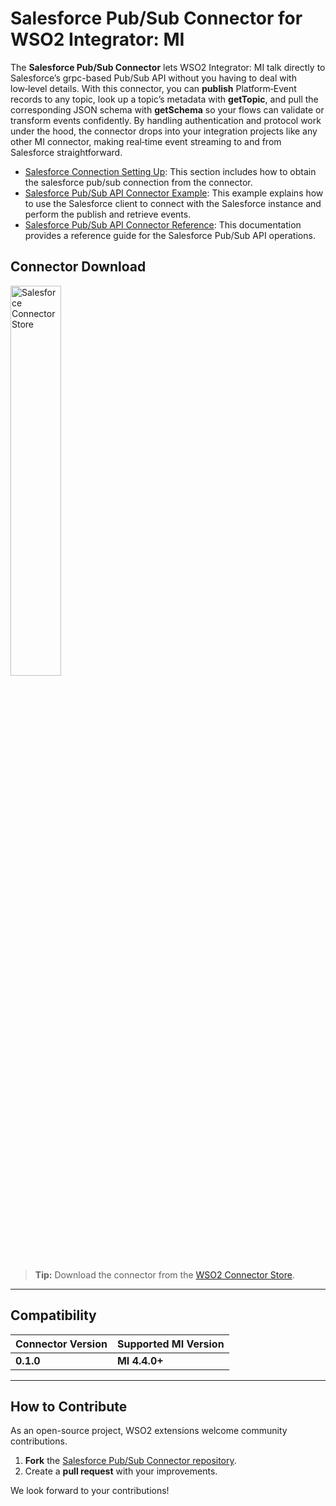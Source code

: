# Salesforce Pub/Sub Connector for WSO2 Integrator: MI


The **Salesforce Pub/Sub Connector** lets WSO2 Integrator: MI talk directly to Salesforce’s grpc-based Pub/Sub API without you having to deal with low‑level details. With this connector, you can **publish** Platform‑Event records to any topic, look up a topic’s metadata with **getTopic**, and pull the corresponding JSON schema with **getSchema** so your flows can validate or transform events confidently. By handling authentication and protocol work under the hood, the connector drops into your integration projects like any other MI connector, making real‑time event streaming to and from Salesforce straightforward.

* [Salesforce Connection Setting Up]({{base_path}}/reference/connectors/salesforce-pubsub-connector/sf-pubsub-configuration/): This section includes how to obtain the salesforce pub/sub connection from the connector.
* [Salesforce Pub/Sub API Connector Example]({{base_path}}/reference/connectors/salesforce-pubsub-connector/sf-pubsub-example/): This example explains how to use the Salesforce client to connect with the Salesforce instance and perform the publish and retrieve events.
* [Salesforce Pub/Sub API Connector Reference]({{base_path}}/reference/connectors/salesforce-pubsub-connector/sf-pubsub-connector-reference/): This documentation provides a reference guide for the Salesforce Pub/Sub API operations.


## Connector Download

<img src="{{base_path}}/assets/img/integrate/connectors/sf-pubsub/sf-pubsub-connector-icon.png" title="Salesforce Pub/Sub Connector" alt="Salesforce Connector Store" width="40%" height="40%"/>


> **Tip:** Download the connector from the [WSO2 Connector Store](https://store.wso2.com/connector/mi-connector-salesforcepubsub).

---

## Compatibility

| Connector Version | Supported MI Version |
|-------------------|----------------------|
| **0.1.0**         | **MI 4.4.0+**        |

---

## How to Contribute

As an open-source project, WSO2 extensions welcome community contributions.

1. **Fork** the [Salesforce Pub/Sub Connector repository](https://github.com/wso2-extensions/mi-connector-salesforcepubsub).
2. Create a **pull request** with your improvements.

We look forward to your contributions!
